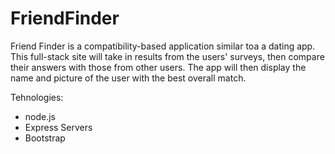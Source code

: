 # FriendFinder

Friend Finder is a compatibility-based application similar toa a dating app. This full-stack site will take in results from the users' surveys, then compare their answers with those from other users. The app will then display the name and picture of the user with the best overall match.

Tehnologies:
- node.js 
- Express Servers
- Bootstrap
